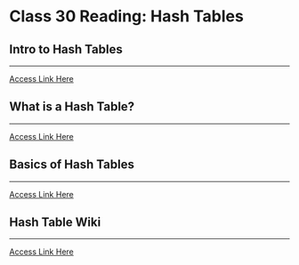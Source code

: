 # Class 30 Reading: Hash Tables


## Intro to Hash Tables

___
[Access Link Here](https://codefellows.github.io/common_curriculum/data_structures_and_algorithms/Code_401/class-30/resources/Hashtables.html)


## What is a Hash Table?

___
[Access Link Here](https://www.youtube.com/watch?v=MfhjkfocRR0)


## Basics of Hash Tables

___
[Access Link Here](https://www.hackerearth.com/practice/data-structures/hash-tables/basics-of-hash-tables/tutorial/)


## Hash Table Wiki

___
[Access Link Here](https://en.wikipedia.org/wiki/Hash_table)
